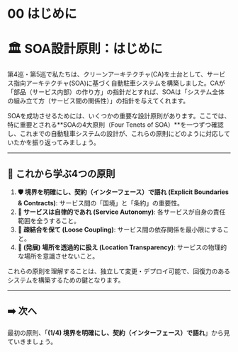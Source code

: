 # 00 はじめに

# 🏛️ SOA設計原則：はじめに

第4巡・第5巡で私たちは、クリーンアーキテクチャ(CA)を土台として、サービス指向アーキテクチャ(SOA)に基づく自動駐車システムを構築しました。CAが「部品（サービス内部）の作り方」の指針だとすれば、SOAは「システム全体の組み立て方（サービス間の関係性）」の指針を与えてくれます。

SOAを成功させるためには、いくつかの重要な設計原則があります。ここでは、特に重要とされる**SOAの4大原則（Four Tenets of SOA）**を一つずつ確認し、これまでの自動駐車システムの設計が、これらの原則にどのように対応していたかを振り返ってみましょう。

---

## 🧭 これから学ぶ4つの原則

1. **🛡️ 境界を明確にし、契約（インターフェース）で語れ (Explicit Boundaries & Contracts)**:
サービス間の「国境」と「条約」の重要性。
2. **🧩 サービスは自律的であれ (Service Autonomy)**:
各サービスが自身の責任範囲を全うすること。
3. **🔗 疎結合を保て (Loose Coupling)**:
サービス間の依存関係を最小限にすること。
4. **📍 (発展) 場所を透過的に扱え (Location Transparency)**:
サービスの物理的な場所を意識させないこと。

これらの原則を理解することは、独立して変更・デプロイ可能で、回復力のあるシステムを構築するための鍵となります。

---

## ➡️ 次へ

最初の原則、「**(1/4) 境界を明確にし、契約（インターフェース）で語れ**」から見ていきましょう。